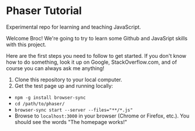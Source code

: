 # Phaser Tutorial
Experimental repo for learning and teaching JavaScript.

Welcome Broc!
We're going to try to learn some Github and JavaSript skills with this project.

Here are the first steps you need to follow to get started.
If you don't know how to do something, look it up on Google, StackOverflow.com, and of course you can always ask me anything!

1. Clone this repository to your local computer.
2. Get the test page up and running locally:
- `npm -g install browser-sync`
- `cd /path/to/phaser/`
- `browser-sync start --server --files="**/*.js"`
- Browse to `localhost:3000` in your browser (Chrome or Firefox, etc.). You should see the words "The homepage works!"
